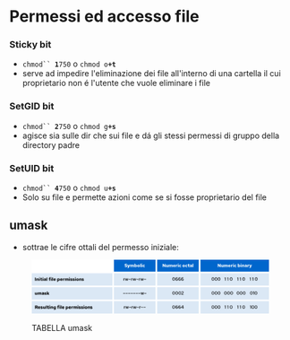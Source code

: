# Permessi ed accesso file

### Sticky bit

* `chmod`` `**`1`**`750` o `chmod o`**`+t`**
* serve ad impedire l'eliminazione dei file all'interno di una cartella il cui proprietario non é l'utente che vuole eliminare i file

### SetGID bit

* `chmod`` `**`2`**`750` o `chmod g`**`+s`**
* agisce sia sulle dir che sui file e dá gli stessi permessi di gruppo della directory padre

### SetUID bit

* `chmod`` `**`4`**`750` o `chmod u`**`+s`**
* Solo su file e permette azioni come se si fosse proprietario del file

## umask

* sottrae le cifre ottali del permesso iniziale:

<figure><img src="../.gitbook/assets/image (2) (1).png" alt="tabella UMASK"><figcaption><p>TABELLA umask</p></figcaption></figure>

